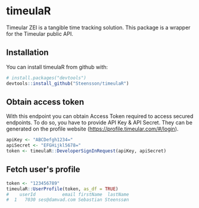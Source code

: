 
timeulaR
========

Timeular ZEI is a tangible time tracking solution. This package is a wrapper for the Timeular public API.

Installation
------------

You can install timeulaR from github with:

``` r
# install.packages("devtools")
devtools::install_github("Steensson/timeulaR")
```

Obtain access token
-------------------

With this endpoint you can obtain Access Token required to access secured endpoints. To do so, you have to provide API Key & API Secret. They can be generated on the profile website (<https://profile.timeular.com/#/login>).

``` r
apiKey <- "ABCDefgh1234="
apiSecret <- "EFGHijkl5678="
token <- timeulaR::DeveloperSignInRequest(apiKey, apiSecret)
```

Fetch user's profile
--------------------

``` r
token <- "123456789"
timeulaR::UserProfile(token, as_df = TRUE)
#    userId          email firstName  lastName
#  1   7030 ses@damvad.com Sebastian Steenssøn
```
